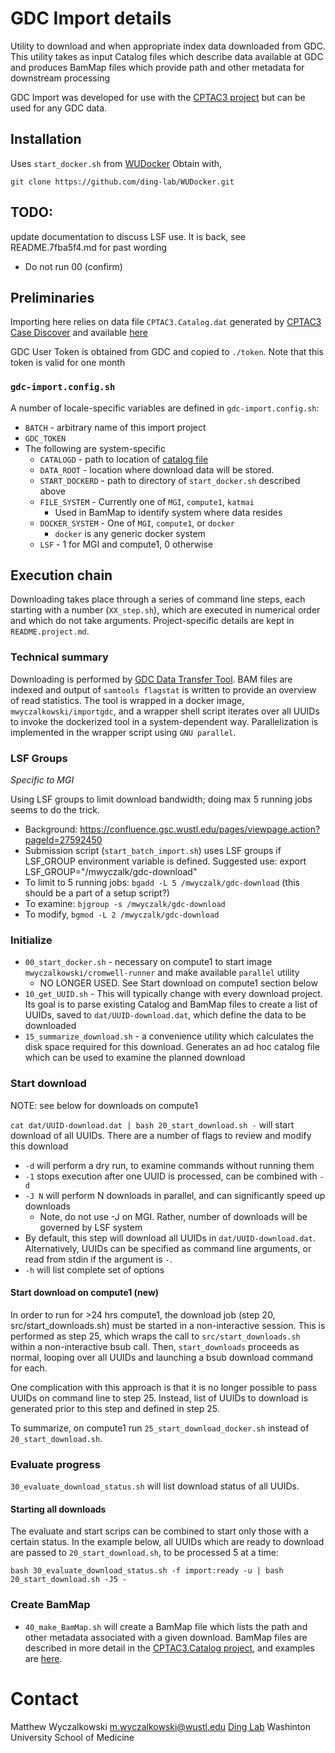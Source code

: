 # GDC Import details

Utility to download and when appropriate index data downloaded from GDC.
This utility takes as input Catalog files which describe data available at
GDC and produces BamMap files which provide path and other metadata for
downstream processing

GDC Import was developed for use with the [CPTAC3
project](https://github.com/ding-lab/CPTAC3.catalog) but can be used for any
GDC data.

## Installation

Uses `start_docker.sh` from [WUDocker](https://github.com/ding-lab/WUDocker.git)
Obtain with,
```
git clone https://github.com/ding-lab/WUDocker.git
```

## TODO:

update documentation to discuss LSF use.  It is back, see README.7fba5f4.md for past wording

* Do not run 00 (confirm)


## Preliminaries

Importing here relies on data file `CPTAC3.Catalog.dat` generated by [CPTAC3 Case Discover](https://github.com/ding-lab/CPTAC3.case.discover)
and available [here](https://github.com/ding-lab/CPTAC3.catalog/blob/master/CPTAC3.Catalog.dat)

GDC User Token is obtained from GDC and copied to `./token`.
Note that this token is valid for one month

### `gdc-import.config.sh`
A number of locale-specific variables are defined in `gdc-import.config.sh`:

* `BATCH` - arbitrary name of this import project
* `GDC_TOKEN`
* The following are system-specific
    * `CATALOGD` - path to location of [catalog file](https://github.com/ding-lab/CPTAC3.catalog)
    * `DATA_ROOT` - location where download data will be stored.
    * `START_DOCKERD` - path to directory of `start_docker.sh` described above
    * `FILE_SYSTEM` - Currently one of `MGI`, `compute1`, `katmai`
        * Used in BamMap to identify system where data resides
    * `DOCKER_SYSTEM` - One of `MGI`, `compute1`, or `docker`
        * `docker` is any generic docker system
    * `LSF` - 1 for MGI and compute1, 0 otherwise

## Execution chain

Downloading takes place through a series of command line steps, each starting with a number (`XX_step.sh`),
which are executed in numerical order and which do not take arguments.  Project-specific details are kept
in `README.project.md`.

### Technical summary

Downloading is performed by [GDC Data Transfer Tool](https://gdc.cancer.gov/access-data/gdc-data-transfer-tool).
BAM files are indexed and output of `samtools flagstat` is written to provide an overview of read statistics.
The tool is wrapped in a docker image, `mwyczalkowski/importgdc`, and a wrapper shell script iterates over all
UUIDs to invoke the dockerized tool in a system-dependent way.  Parallelization is implemented in the wrapper script
using `GNU parallel`.

### LSF Groups

*Specific to MGI*

Using LSF groups to limit download bandwidth; doing max 5 running jobs seems to do the trick.
* Background: https://confluence.gsc.wustl.edu/pages/viewpage.action?pageId=27592450
* Submission script (`start_batch_import.sh`) uses LSF groups if LSF_GROUP environment variable is defined.  Suggested use:
    export LSF_GROUP="/mwyczalk/gdc-download"
* To limit to 5 running jobs: `bgadd -L 5 /mwyczalk/gdc-download`  (this should be a part of a setup script?)
* To examine: `bjgroup -s /mwyczalk/gdc-download`
* To modify, `bgmod -L 2 /mwyczalk/gdc-download`


### Initialize

* `00_start_docker.sh` - necessary on compute1 to start image `mwyczalkowski/cromwell-runner` and make available `parallel` utility
    * NO LONGER USED.  See Start download on compute1 section below
* `10_get_UUID.sh` - This will typically change with every download project.  Its goal is to parse existing Catalog and BamMap files
   to create a list of UUIDs, saved to `dat/UUID-download.dat`, which define the data to be downloaded
* `15_summarize_download.sh` - a convenience utility which calculates the disk space required for this download.  Generates
   an ad hoc catalog file which can be used to examine the planned download

### Start download

NOTE: see below for downloads on compute1

`cat dat/UUID-download.dat | bash 20_start_download.sh -` will start download of all UUIDs. There are a number of flags to review and modify this download
* `-d` will perform a dry run, to examine commands without running them
* `-1` stops execution after one UUID is processed, can be combined with `-d`
* `-J N` will perform N downloads in parallel, and can significantly speed up downloads
  * Note, do not use -J on MGI.  Rather, number of downloads will be governed by LSF system
* By default, this step will download all UUIDs in `dat/UUID-download.dat`.  Alternatively, UUIDs can be
  specified as command line arguments, or read from stdin if the argument is `-`.
* `-h` will list complete set of options

#### Start download on compute1 (new)

In order to run for >24 hrs compute1, the download job (step 20, src/start_downloads.sh) must be started
in a non-interactive session.  This is performed as step 25, which wraps the call to `src/start_downloads.sh` 
within a non-interactive bsub call.  Then, `start_downloads` proceeds as normal, looping over all UUIDs
and launching a bsub download command for each.

One complication with this approach is that it is no longer possible to pass UUIDs on command line to step 25.
Instead, list of UUIDs to download is generated prior to this step and defined in step 25.

To summarize, on compute1 run `25_start_download_docker.sh` instead of `20_start_download.sh`.


### Evaluate progress

`30_evaluate_download_status.sh` will list download status of all UUIDs.  

#### Starting all downloads

The evaluate and start scrips can be combined to start only those with a certain status.  In 
the example below, all UUIDs which are ready to download are passed to `20_start_download.sh`, to
be processed 5 at a time:
```
bash 30_evaluate_download_status.sh -f import:ready -u | bash 20_start_download.sh -J5 -
```

### Create BamMap

* `40_make_BamMap.sh` will create a BamMap file which lists the path and other metadata associated with
a given download.  BamMap files are described in more detail in the [CPTAC3.Catalog project](https://github.com/ding-lab/CPTAC3.catalog), 
and examples are [here](https://github.com/ding-lab/CPTAC3.catalog/tree/master/BamMap).

# Contact 

   Matthew Wyczalkowski <m.wyczalkowski@wustl.edu>
   [Ding Lab](http://dinglab.wustl.edu)
   Washinton University School of Medicine
